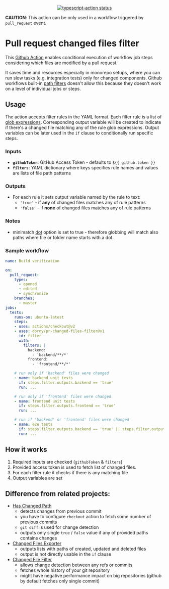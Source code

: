 <p align="center">
  <a href="https://github.com/dorny/pr-changed-files-filter/actions"><img alt="typescript-action status" src="https://github.com/dorny/pr-changed-files-filter/workflows/Build/badge.svg"></a>
</p>

**CAUTION**: This action can be only used in a workflow triggered by `pull_request` event.

# Pull request changed files filter

This [Github Action](https://github.com/features/actions) enables conditional execution of workflow job steps considering which files are modified by a pull request.

It saves time and resources especially in monorepo setups, where you can run slow tasks (e.g. integration tests) only for changed components.
Github workflows built-in
[path filters](https://help.github.com/en/actions/referenceworkflow-syntax-for-github-actions#onpushpull_requestpaths)
doesn't allow this because they doesn't work on a level of individual jobs or steps.

## Usage

The action accepts filter rules in the YAML format.
Each filter rule is a list of [glob expressions](https://github.com/isaacs/minimatch).
Corresponding output variable will be created to indicate if there's a changed file matching any of the rule glob expressions.
Output variables can be later used in the `if` clause to conditionally run specific steps.

### Inputs
- **`githubToken`**: GitHub Access Token - defaults to `${{ github.token }}`
- **`filters`**: YAML dictionary where keys specifies rule names and values are lists of file path patterns

### Outputs
- For each rule it sets output variable named by the rule to text:
   - `'true'` - if **any** of changed files matches any of rule patterns
   - `'false'` - if **none** of changed files matches any of rule patterns


### Notes
- minimatch [dot](https://www.npmjs.com/package/minimatch#dot) option is set to true - therefore
  globbing will match also paths where file or folder name starts with a dot.

### Sample workflow
```yaml
name: Build verification

on:
  pull_request:
    types:
      - opened
      - edited
      - synchronize
    branches:
      - master
jobs:
  tests:
    runs-on: ubuntu-latest
    steps:
    - uses: actions/checkout@v2
    - uses: dorny/pr-changed-files-filter@v1
      id: filter
      with:
        filters: |
          backend:
            - 'backend/**/*'
          frontend:
            - 'frontend/**/*'

    # run only if 'backend' files were changed
    - name: backend unit tests
      if: steps.filter.outputs.backend == 'true'
      run: ...

    # run only if 'frontend' files were changed
    - name: frontend unit tests
      if: steps.filter.outputs.frontend == 'true'
      run: ...

    # run if 'backend' or 'frontend' files were changed
    - name: e2e tests
      if: steps.filter.outputs.backend == 'true' || steps.filter.outputs.frontend == 'true'
      run: ...
```

## How it works

1. Required inputs are checked (`githubToken` & `filters`)
2. Provided access token is used to fetch list of changed files.
3. For each filter rule it checks if there is any matching file
4. Output variables are set

## Difference from related projects:

- [Has Changed Path](https://github.com/MarceloPrado/has-changed-path)
  - detects changes from previous commit
  - you have to configure `checkout` action to fetch some number of previous commits
  - `git diff` is used for change detection
  - outputs only single `true` / `false` value if any of provided paths contains changes
- [Changed Files Exporter](https://github.com/futuratrepadeira/changed-files)
  - outputs lists with paths of created, updated and deleted files
  - output is not directly usable in the `if` clause
- [Changed File Filter](https://github.com/tony84727/changed-file-filter)
  - allows change detection between any refs or commits
  - fetches whole history of your git repository
  - might have negative performance impact on big repositories (github by default fetches only single commit)